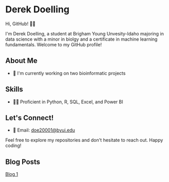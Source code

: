 # Derek Doelling
Hi, GitHub! 🙋‍♂️

I'm Derek Doelling, a student at Brigham Young Unvesity-Idaho majoring in data science with a minor in biolgy and a certificate in machine learning fundamentals. Welcome to my GitHub profile!

## About Me
- 🧬 I'm currently working on two bioinformatic projects

## Skills
- 👨‍💻 Proficient in Python, R, SQL, Excel, and Power BI

## Let's Connect!
- 📩 Email: doe20001@byui.edu
  
Feel free to explore my repositories and don't hesitate to reach out. Happy coding!

## Blog Posts
[Blog 1](https://github.com/DerekDoelling/edgervsdeseq2/blob/main/README.md)

<!--
**DerekDoelling/DerekDoelling** is a ✨ _special_ ✨ repository because its `README.md` (this file) appears on your GitHub profile.

Here are some ideas to get you started:

- 🔭 I’m currently working on ...
- 🌱 I’m currently learning ...
- 👯 I’m looking to collaborate on ...
- 🤔 I’m looking for help with ...
- 💬 Ask me about ...
- 📫 How to reach me: ...
- 😄 Pronouns: ...
- ⚡ Fun fact: ...
-->
